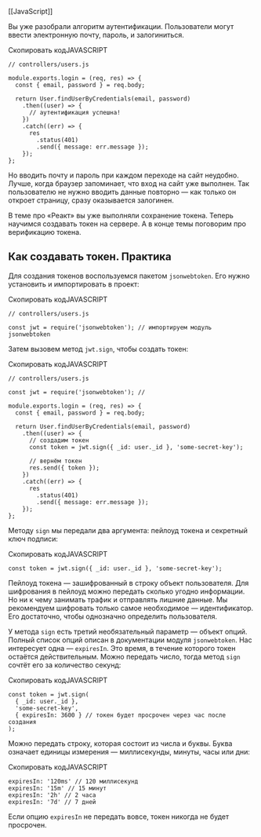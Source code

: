[[JavaScript]]

Вы уже разобрали алгоритм аутентификации. Пользователи могут ввести электронную почту, пароль, и залогиниться.

Скопировать кодJAVASCRIPT

```
// controllers/users.js

module.exports.login = (req, res) => {
  const { email, password } = req.body;

  return User.findUserByCredentials(email, password)
    .then((user) => {
      // аутентификация успешна!
    })
    .catch((err) => {
      res
        .status(401)
        .send({ message: err.message });
    });
}; 
```

Но вводить почту и пароль при каждом переходе на сайт неудобно. Лучше, когда браузер запоминает, что вход на сайт уже выполнен. Так пользователю не нужно вводить данные повторно — как только он откроет страницу, сразу оказывается залогинен.

В теме про «Реакт» вы уже выполняли сохранение токена. Теперь научимся создавать токен на сервере. А в конце темы поговорим про верификацию токена.

## Как создавать токен. Практика

Для создания токенов воспользуемся пакетом `jsonwebtoken`. Его нужно установить и импортировать в проект:

Скопировать кодJAVASCRIPT

```
// controllers/users.js

const jwt = require('jsonwebtoken'); // импортируем модуль jsonwebtoken 
```

Затем вызовем метод `jwt.sign`, чтобы создать токен:

Скопировать кодJAVASCRIPT

```
// controllers/users.js

const jwt = require('jsonwebtoken'); // 

module.exports.login = (req, res) => {
  const { email, password } = req.body;

  return User.findUserByCredentials(email, password)
    .then((user) => {
      // создадим токен
      const token = jwt.sign({ _id: user._id }, 'some-secret-key');

      // вернём токен
      res.send({ token });
    })
    .catch((err) => {
      res
        .status(401)
        .send({ message: err.message });
    });
}; 
```

Методу `sign` мы передали два аргумента: пейлоуд токена и секретный ключ подписи:

Скопировать кодJAVASCRIPT

```
const token = jwt.sign({ _id: user._id }, 'some-secret-key'); 
```

Пейлоуд токена — зашифрованный в строку объект пользователя. Для шифрования в пейлоуд можно передать сколько угодно информации. Но ни к чему занимать трафик и отправлять лишние данные. Мы рекомендуем шифровать только самое необходимое — идентификатор. Его достаточно, чтобы однозначно определить пользователя.

У метода `sign` есть третий необязательный параметр — объект опций. Полный список опций описан в документации модуля `jsonwebtoken`. Нас интересует одна — `expiresIn`. Это время, в течение которого токен остаётся действительным. Можно передать число, тогда метод `sign` сочтёт его за количество секунд:

Скопировать кодJAVASCRIPT

```
const token = jwt.sign(
  { _id: user._id },
  'some-secret-key',
  { expiresIn: 3600 } // токен будет просрочен через час после создания
); 
```

Можно передать строку, которая состоит из числа и буквы. Буква означает единицы измерения — миллисекунды, минуты, часы или дни:

Скопировать кодJAVASCRIPT

```
expiresIn: '120ms' // 120 миллисекунд
expiresIn: '15m' // 15 минут
expiresIn: '2h' // 2 часа
expiresIn: '7d' // 7 дней 
```

Если опцию `expiresIn` не передать вовсе, токен никогда не будет просрочен.